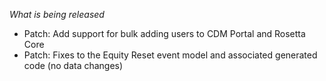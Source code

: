 _What is being released_

- Patch: Add support for bulk adding users to CDM Portal and Rosetta Core
- Patch: Fixes to the Equity Reset event model and associated generated code (no data changes)
